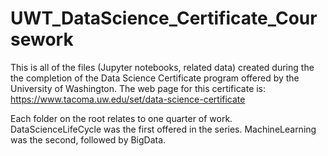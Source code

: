 # UWT_DataScience_Certificate_Coursework
This is all of the files (Jupyter notebooks, related data) created during the the completion of the Data Science Certificate program offered by the University of Washington.
The web page for this certificate is: https://www.tacoma.uw.edu/set/data-science-certificate

Each folder on the root relates to one quarter of work. DataScienceLifeCycle was the first offered in the series. MachineLearning was the second, followed by BigData.
